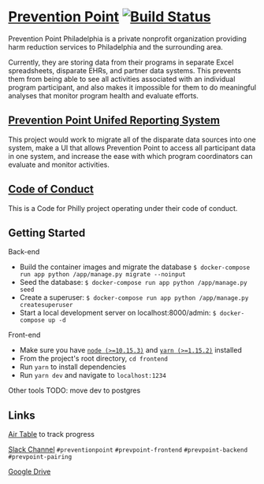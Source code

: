 # [Prevention Point](http://ppponline.org/) [![Build Status](https://travis-ci.org/CodeForPhilly/prevention-point.svg?branch=master)](https://travis-ci.org/CodeForPhilly/prevention-point)

Prevention Point Philadelphia is a private nonprofit organization providing harm reduction services to Philadelphia and the surrounding area.

Currently, they are storing data from their programs in separate Excel spreadsheets, disparate EHRs, and partner data systems. This prevents them from being able to see all activities associated with an individual program participant, and also makes it impossible for them to do meaningful analyses that monitor program health and evaluate efforts.

## [Prevention Point Unifed Reporting System](https://codeforphilly.org/projects/prevention_point_unified_reporting_system)

This project would work to migrate all of the disparate data sources into one system, make a UI that allows Prevention Point to access all participant data in one system, and increase the ease with which program coordinators can evaluate and monitor activities.

## [Code of Conduct](https://codeforphilly.org/pages/code_of_conduct/)

This is a Code for Philly project operating under their code of conduct.

## Getting Started
Back-end
- Build the container images and migrate the database
    `$ docker-compose run app python /app/manage.py migrate --noinput`
- Seed the database:
    `$ docker-compose run app python /app/manage.py seed`
- Create a superuser:
    `$ docker-compose run app python /app/manage.py createsuperuser`
- Start a local development server on localhost:8000/admin:
    `$ docker-compose up -d`

Front-end
 - Make sure you have [`node (>=10.15.3)`](https://nodejs.org/en/) and [`yarn (>=1.15.2)`](https://yarnpkg.com/en/docs/install) installed
 - From the project's root directory, `cd frontend`
 - Run `yarn` to install dependencies
 - Run `yarn dev` and navigate to `localhost:1234`

Other tools
TODO: move dev to postgres
## Links
[Air Table](https://airtable.com/invite/l?inviteId=invl5OM0ZZXjJQhQo&inviteToken=e57abd5bb2be87cc4156a56a99097db9257ea0c11eb5d737389e71b4239979f7) to track progress

[Slack Channel](https://codeforphilly.slack.com/messages/CGHQ130MQ)
`#preventionpoint`
`#prevpoint-frontend`
`#prevpoint-backend`
`#prevpoint-pairing`

[Google Drive](https://drive.google.com/drive/folders/1wIVM8ZZOVGA8uxEuVnRTM-NaVCOS3vcn)
